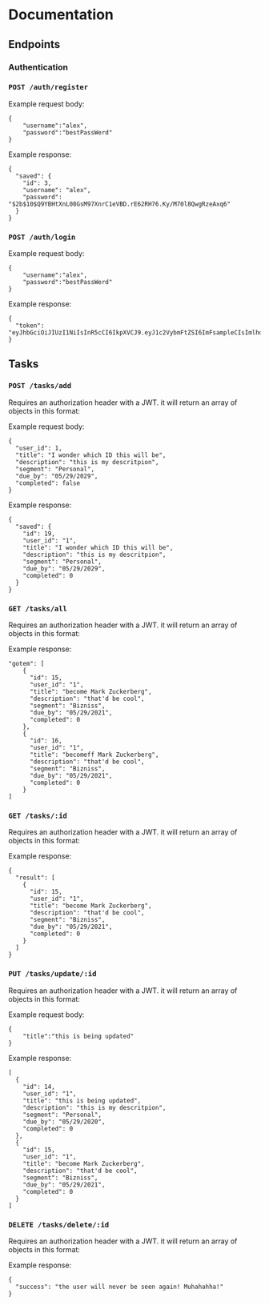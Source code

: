 # **Documentation**

## Endpoints

### Authentication

### **`POST /auth/register`**

Example request body:
```
{
	"username":"alex",
	"password":"bestPassWerd"
}
```
Example response:
```
{
  "saved": {
    "id": 3,
    "username": "alex",
    "password": "$2b$10$Q9YBHtXnL08GsM97XnrC1eVBD.rE62RH76.Ky/M70l8QwgRzeAxq6"
  }
}
```


### **`POST /auth/login`**

Example request body:
```
{
	"username":"alex",
	"password":"bestPassWerd"
}
```
Example response:
```
{
  "token": "eyJhbGciOiJIUzI1NiIsInR5cCI6IkpXVCJ9.eyJ1c2VybmFtZSI6ImFsampleCIsImlhdCI6MTU2OTE3MDg1OCwiZXhwIjoxNTY5NjAyODU4fQ.oA3AUqKR2KzmPpOEWhKZWhWoR8TjcWlW0JRPmIczwdc"
}
```
## Tasks 

### **`POST /tasks/add`**

Requires an authorization header with a JWT. it will return an array of objects in this format:

Example request body:
```
{
  "user_id": 1,
  "title": "I wonder which ID this will be",
  "description": "this is my descritpion",
  "segment": "Personal",
  "due_by": "05/29/2029",
  "completed": false
}
```
Example response:
```
{
  "saved": {
    "id": 19,
    "user_id": "1",
    "title": "I wonder which ID this will be",
    "description": "this is my descritpion",
    "segment": "Personal",
    "due_by": "05/29/2029",
    "completed": 0
  }
}
```

### **`GET /tasks/all`**

Requires an authorization header with a JWT. it will return an array of objects in this format:

Example response:
```
"gotem": [
    {
      "id": 15,
      "user_id": "1",
      "title": "become Mark Zuckerberg",
      "description": "that'd be cool",
      "segment": "Bizniss",
      "due_by": "05/29/2021",
      "completed": 0
    },
    {
      "id": 16,
      "user_id": "1",
      "title": "becomeff Mark Zuckerberg",
      "description": "that'd be cool",
      "segment": "Bizniss",
      "due_by": "05/29/2021",
      "completed": 0
    }
]
```

### **`GET /tasks/:id`**

Requires an authorization header with a JWT. it will return an array of objects in this format:

Example response:
```
{
  "result": [
    {
      "id": 15,
      "user_id": "1",
      "title": "become Mark Zuckerberg",
      "description": "that'd be cool",
      "segment": "Bizniss",
      "due_by": "05/29/2021",
      "completed": 0
    }
  ]
}
```

### **`PUT /tasks/update/:id`**

Requires an authorization header with a JWT. it will return an array of objects in this format:

Example request body:
```
{
	"title":"this is being updated"
}
```
Example response:
```
[
  {
    "id": 14,
    "user_id": "1",
    "title": "this is being updated",
    "description": "this is my descritpion",
    "segment": "Personal",
    "due_by": "05/29/2020",
    "completed": 0
  },
  {
    "id": 15,
    "user_id": "1",
    "title": "become Mark Zuckerberg",
    "description": "that'd be cool",
    "segment": "Bizniss",
    "due_by": "05/29/2021",
    "completed": 0
  }
]
```

### **`DELETE /tasks/delete/:id`**

Requires an authorization header with a JWT. it will return an array of objects in this format:

Example response:
```
{
  "success": "the user will never be seen again! Muhahahha!"
}
```